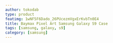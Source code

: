 ```yaml
---
author: tokodab
type: product
featimg: 1wNF5F6Dado_26PUcezmVgxErKvbTn0E4
title: Baymax Pixel Art Samsung Galaxy S9 Case
tags: [samsung, galaxy, s9]
category: [samsung]
---
```

